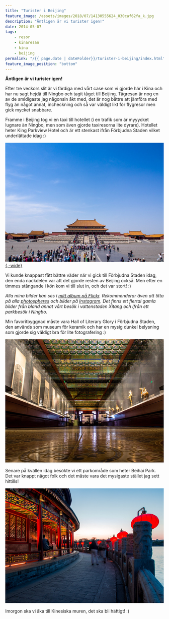 ```yaml
---
title: "Turister i Beijing"
feature_image: /assets/images/2018/07/14130555624_030caf62fa_k.jpg
description: "Äntligen är vi turister igen!"
date: 2014-05-07
tags:
    - resor
    - kinaresan
    - kina
    - beijing
permalink: "/{{ page.date | dateFolder}}/turister-i-beijing/index.html"
feature_image_position: "bottom"
---
```


**Äntligen är vi turister igen!**

Efter tre veckors slit är vi färdiga med vårt case som vi gjorde här i Kina och har nu sagt hejdå till Ningbo och tagit tåget till Beijing. Tågresan är nog en av de smidigaste jag någonsin åkt med, det är nog bättre att jämföra med flyg än något annat, incheckning och så var väldigt likt för flygresor men gick mycket snabbare.

Framme i Beijing tog vi en taxi till hotellet (i en trafik som är myyycket lugnare än Ningbo, men som även gjorde taxiresorna lite dyrare). Hotellet heter King Parkview Hotel och är ett stenkast ifrån Förbjudna Staden vilket underlättade idag :)

[![Hall of Supreme Harmony](/assets/images/turister-i-beijing/14130555624_ffe6c70049_z_d.jpg){.-wide}](https://www.flickr.com/photos/gustavlindqvist/14130555624/in/set-72157644062428820)

Vi kunde knappast fått bättre väder när vi gick till Förbjudna Staden idag, den enda nackdelen var att det gjorde resten av Beijing också. Men efter en timmes stångande i kön kom vi till slut in, och det var stort! :)

_Alla mina bilder kan ses i [mitt album på Flickr](https://www.flickr.com/photos/gustavlindqvist/sets/72157644062428820/). Rekommenderar även att titta på alla [photospheres](https://photos.app.goo.gl/cMUKw6WfxMtHKZT5A) och bilder på [Instagram](https://instagram.com/gustavlindqvist). Det finns ett flertal gamla bilder från bland annat vårt besök i vattenstaden Xitang och ifrån ett parkbesök i Ningbo._

Min favoritbyggnad måste vara Hall of Literary Glory i Förbjudna Staden, den används som museum för keramik och har en mysig dunkel belysning som gjorde sig väldigt bra för lite fotografering :)

[![Hall of Literary Glory](/assets/images/turister-i-beijing/13943603087_b2be8bb560_z_d.jpg)](https://www.flickr.com/photos/gustavlindqvist/13943603087/in/set-72157644062428820)

Senare på kvällen idag besökte vi ett parkområde som heter Beihai Park. Det var knappt något folk och det måste vara det mysigaste stället jag sett hittills!

[![Beihai Park](/assets/images/turister-i-beijing/13943564899_127187cc1c_z_d.jpg)](https://www.flickr.com/photos/gustavlindqvist/13943564899/in/set-72157644062428820)

Imorgon ska vi åka till Kinesiska muren, det ska bli häftigt! :)
